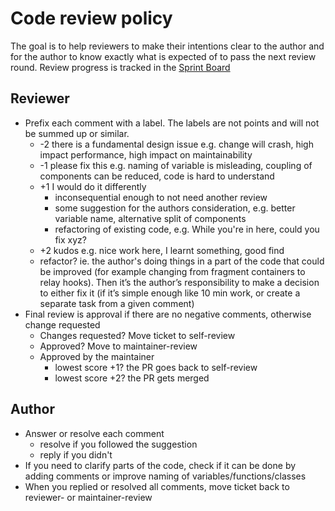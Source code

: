 # Code review policy

The goal is to help reviewers to make their intentions clear to the author and for the author to know exactly what is expected of to pass the next review round.
Review progress is tracked in the [Sprint Board](https://github.com/orgs/ParabolInc/projects/1)

## Reviewer

- Prefix each comment with a label. The labels are not points and will not be summed up or similar.
    - -2 there is a fundamental design issue
    e.g. change will crash, high impact performance, high impact on maintainability
    - -1 please fix this
    e.g. naming of variable is misleading, coupling of components can be reduced, code is hard to understand
    - +1 I would do it differently
      - inconsequential enough to not need another review
      - some suggestion for the authors consideration, e.g. better variable name, alternative split of components
      - refactoring of existing code, e.g. While you're in here, could you fix xyz?
    - +2 kudos
    e.g. nice work here, I learnt something, good find
    - refactor? ie. the author's doing things in a part of the code that could be improved (for example changing from fragment containers to relay hooks). Then it’s the author’s responsibility to make a decision to either fix it (if it’s simple enough like 10 min work, or create a separate task from a given comment)
- Final review is approval if there are no negative comments, otherwise change requested
    - Changes requested? Move ticket to self-review
    - Approved? Move to maintainer-review
    - Approved by the maintainer
      - lowest score +1? the PR goes back to self-review
      - lowest score +2? the PR gets merged

## Author

- Answer or resolve each comment
    - resolve if you followed the suggestion
    - reply if you didn't
- If you need to clarify parts of the code, check if it can be done by adding comments or improve naming of variables/functions/classes
- When you replied or resolved all comments, move ticket back to reviewer- or maintainer-review
